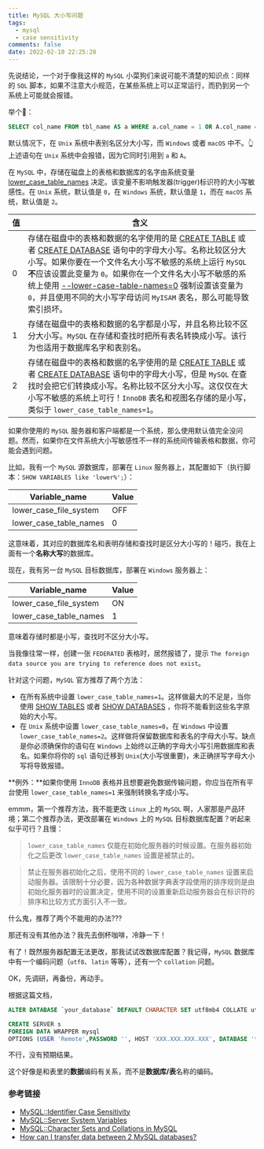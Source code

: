 ```yaml
---
title: MySQL 大小写问题
tags:
  - mysql
  - case sensitivity
comments: false
date: 2022-02-10 22:25:28
---
```


先说结论，一个对于像我这样的 `MySQL` 小菜狗们来说可能不清楚的知识点：同样的 `SQL` 脚本，如果不注意大小规范，在某些系统上可以正常运行，而扔到另一个系统上可能就会报错。

举个🌰：

``` sql
SELECT col_name FROM tbl_name AS a WHERE a.col_name = 1 OR A.col_name = 2;
```

默认情况下，在 `Unix` 系统中表别名区分大小写，而 `Windows` 或者 `macOS` 中不。👆 上述语句在 `Unix` 系统中会报错，因为它同时引用到 `a` 和 `A`。

在 `MySQL` 中，存储在磁盘上的表格和数据库的名字由系统变量 [lower_case_table_names](https://dev.mysql.com/doc/refman/8.0/en/server-system-variables.html#sysvar_lower_case_table_names) 决定。该变量不影响触发器(trigger)标识符的大小写敏感性。在 `Unix` 系统，默认值是 `0`，在 `Windows` 系统，默认值是 `1`，而在 `macOS` 系统，默认值是 `2`。

| 值 | 含义 |
| --- | --- |
| 0 | 存储在磁盘中的表格和数据的名字使用的是 [CREATE TABLE](https://dev.mysql.com/doc/refman/8.0/en/create-table.html) 或者 [CREATE DATABASE](https://dev.mysql.com/doc/refman/8.0/en/create-database.html) 语句中的字母大小写。名称比较区分大小写。如果你要在一个文件名大小写不敏感的系统上运行 `MySQL`**不**应该设置此变量为 `0`。如果你在一个文件名大小写不敏感的系统上使用 [--lower-case-table-names=0](https://dev.mysql.com/doc/refman/8.0/en/server-system-variables.html#sysvar_lower_case_table_names) 强制设置该变量为 `0`，并且使用不同的大小写字母访问 `MyISAM` 表名，那么可能导致索引损坏。 |
| 1 | 存储在磁盘中的表格和数据的名字都是小写，并且名称比较不区分大小写。`MySQL` 在存储和查找时把所有表名转换成小写。该行为也适用于数据库名字和表别名。 |
| 2 | 存储在磁盘中的表格和数据的名字使用的是 [CREATE TABLE](https://dev.mysql.com/doc/refman/8.0/en/create-table.html) 或者 [CREATE DATABASE](https://dev.mysql.com/doc/refman/8.0/en/create-database.html) 语句中的字母大小写，但是 `MySQL` 在查找时会把它们转换成小写。名称比较不区分大小写。这仅仅在大小写不敏感的系统上可行！`InnoDB` 表名和视图名存储的是小写，类似于 `lower_case_table_names=1`。 |

如果你使用的 `MySQL` 服务器和客户端都是一个系统，那么使用默认值完全没问题。然而，如果你在文件系统大小写敏感性不一样的系统间传输表格和数据，你可能会遇到问题。

比如，我有一个 `MySQL` 源数据库，部署在 `Linux` 服务器上，其配置如下（执行脚本：`SHOW VARIABLES like 'lower%';`）：

| Variable_name | Value |
|-----|-----|
| lower_case_file_system | OFF |
| lower_case_table_names | 0 |

这意味着，其对应的数据库名和表明存储和查找时是区分大小写的！碰巧，我在上面有一个**名称大写**的数据库。

现在，我有另一台 `MySQL` 目标数据库，部署在 `Windows` 服务器上：

| Variable_name | Value |
|-----|-----|
| lower_case_file_system | ON |
| lower_case_table_names | 1 |

意味着存储时都是小写，查找时不区分大小写。

当我像往常一样，创建一张 `FEDERATED` 表格时，居然报错了，提示 `The foreign data source you are trying to reference does not exist`。

针对这个问题，`MySQL` 官方推荐了两个方法：

- 在所有系统中设置 `lower_case_table_names=1`。这样做最大的不足是，当你使用 [SHOW TABLES](https://dev.mysql.com/doc/refman/8.0/en/show-tables.html) 或者 [SHOW DATABASES](https://dev.mysql.com/doc/refman/8.0/en/show-databases.html) ，你将不能看到这些名字原始的大小写。
- 在 `Unix` 系统中设置 `lower_case_table_names=0`，在 `Windows` 中设置 `lower_case_table_names=2`。这样做将保留数据库和表名的字母大小写。缺点是你必须确保你的语句在 `Windows` 上始终以正确的字母大小写引用数据库和表名。如果你将你的 `sql` 语句迁移到 `Unix`(大小写很重要)，未正确拼写字母大小写将导致报错。

**例外：**如果你使用 `InnoDB` 表格并且想要避免数据传输问题，你应当在所有平台使用 `lower_case_table_names=1` 来强制转换名字成小写。

emmm，第一个推荐方法，我不能更改 `Linux` 上的 `MySQL` 啊，人家那是产品环境；第二个推荐办法，更改部署在 `Windows` 上的 `MySQL` 目标数据库配置？听起来似乎可行？且慢：

> `lower_case_table_names` 仅能在初始化服务器的时候设置。在服务器初始化之后更改 `lower_case_table_names` 设置是被禁止的。[<fa-link/>](https://dev.mysql.com/doc/refman/8.0/en/identifier-case-sensitivity.html)

> 禁止在服务器初始化之后，使用不同的 `lower_case_table_names` 设置来启动服务器。该限制十分必要，因为各种数据字典表字段使用的排序规则是由初始化服务器时的设置决定，使用不同的设置重新启动服务器会在标识符的排序和比较方式方面引入不一致。 [<fa-link/>](https://dev.mysql.com/doc/refman/8.0/en/server-system-variables.html#sysvar_lower_case_table_names)

什么鬼，推荐了两个不能用的办法???

那还有没有其他办法？我先去倒杯咖啡，冷静一下！<i class="fa fa-coffee" aria-hidden="true"></i>

<i class="fa fa-lightbulb-o" aria-hidden="true"></i> 有了！既然服务器配置无法更改，那我试试改数据库配置？我记得，`MySQL` 数据库中有一个编码问题（`utf8`、`latin` 等等），还有一个 `collation` 问题。

OK，先调研，再备份，再动手。

根据这篇文档，

``` sql
ALTER DATABASE `your_database` DEFAULT CHARACTER SET utf8mb4 COLLATE utf8mb4_0900_as_cs;
```

``` sql
CREATE SERVER s
FOREIGN DATA WRAPPER mysql
OPTIONS (USER 'Remote',PASSWORD '', HOST 'XXX.XXX.XXX.XXX', DATABASE 'test');
```

不行，没有预期结果。

这个好像是和表里的**数据**编码有关系，而不是**数据库/表**名称的编码。

### 参考链接

- [MySQL::Identifier Case Sensitivity](https://dev.mysql.com/doc/refman/8.0/en/identifier-case-sensitivity.html)
- [MySQL::Server System Variables](https://dev.mysql.com/doc/refman/8.0/en/server-system-variables.html#sysvar_lower_case_table_names)
- [MySQL::Character Sets and Collations in MySQL](https://dev.mysql.com/doc/refman/8.0/en/charset-mysql.html)
- [<i class="fa fa-stackoverflow" aria-hidden="true"></i> How can I transfer data between 2 MySQL databases?](https://stackoverflow.com/questions/3242504/how-can-i-transfer-data-between-2-mysql-databases)
